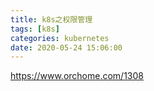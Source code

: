```yaml
---
title: k8s之权限管理
tags: [k8s]
categories: kubernetes
date: 2020-05-24 15:06:00
---
```


https://www.orchome.com/1308



